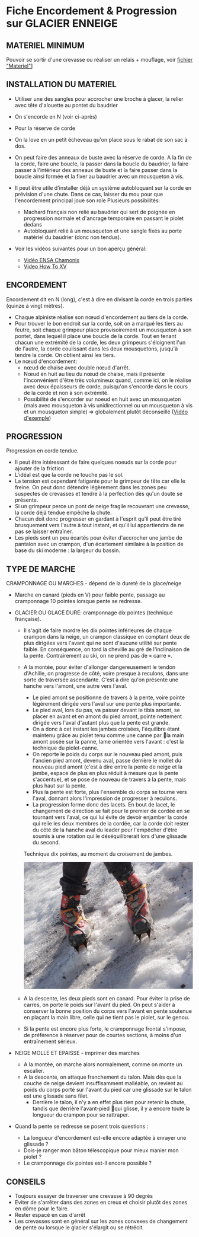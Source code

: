 # Fiche Encordement & Progression sur GLACIER ENNEIGE

## MATERIEL MINIMUM

Pouvoir se sortir d'une crevasse ou réaliser un relais + mouflage, voir [fichier "Materiel"](../Materiel.md#course-sur-glacier)]

## INSTALLATION DU MATERIEL

* Utiliser une des sangles pour accrocher une broche à glacer, la relier avec tête d'alouette au pontet du baudrier
* On s'encorde en N (voir ci-après)
* Pour la réserve de corde
* On la love en un petit écheveau qu'on place sous le rabat de son sac à dos.
* On peut faire des anneaux de buste avec la réserve de corde. A la fin de la corde, faire une boucle, la passer dans la boucle du baudrier, la faire passer à l'intérieur des anneaux de buste et la faire passer dans la boucle ainsi formée et la fixer au baudrier avec un mousqueton à vis.
* Il peut être utile d'installer déjà un système autobloquant sur la corde en prévision d'une chute. Dans ce cas, laisser du mou pour que l'encordement principal joue son role Plusieurs possibilités:
    * Machard français non relié au baudrier qui sert de poignée en progression normale et d'ancrage temporaire en passant le piolet dedans
    * Autobloquant relié à un mousqueton et une sangle fixés au porte matériel du baudrier (donc non tendus). 

* Voir les vidéos suivantes pour un bon aperçu général:
  * [Vidéo ENSA Chamonix](https://www.youtube.com/watch?v=z93_oX7fjM8)
  * [Video How To XV](https://youtu.be/sS9Rg_3EItc?t=243)

## ENCORDEMENT

Encordement dit en N (long), c'est à dire en divisant la corde en trois parties (quinze à vingt mètres).

* Chaque alpiniste réalise son nœud d'encordement au tiers de la corde.
* Pour trouver le bon endroit sur la corde, soit on a marqué les tiers au feutre, soit chaque grimpeur place provisoirement un mousqueton à son pontet, dans lequel il place une boucle de la corde. Tout en tenant chacun une extrémité de la corde, les deux grimpeurs s'éloignent l'un de l'autre, la corde coulissant dans les deux mousquetons, jusqu'à tendre la corde. On obtient ainsi les tiers.
* Le nœud d'encordement:
    * nœud de chaise avec double nœud d'arrêt.
    * Nœud en huit au lieu du nœud de chaise, mais il présente l'inconvénient d'être très volumineux quand, comme ici, on le réalise avec deux épaisseurs de corde, puisqu'on s'encorde dans le cours de la corde et non à son extrémité.
    * Possibilité de s'encorder sur noeud en huit avec un mousqueton (mais avec mousqueton à vis unidirectionnel ou un mousqueton à vis et un mousqueton simple) => globalement plutôt déconseillé ([Vidéo d'exemple](https://www.youtube.com/watch?v=-ZqGO3JyztQ&feature=youtu.be))

## PROGRESSION

Progression en corde tendue.

* Il peut être intéressant de faire quelques noeuds sur la corde pour ajouter de la friction
* L'idéal est que la corde ne touche pas le sol.
* La tension est cependant fatigante pour le grimpeur de tête car elle le freine. On peut donc détendre légèrement dans les zones peu suspectes de crevasses et tendre à la perfection dès qu'un doute se présente.
* Si un grimpeur perce un pont de neige fragile recouvrant une crevasse, la corde déjà tendue empêche la chute.
* Chacun doit donc progresser en gardant à l'esprit qu'il peut être tiré brusquement vers l'autre à tout instant, et qu'il lui appartiendra de ne pas se laisser entraîner.
* Les pieds sont un peu écartés pour éviter d'accrocher une jambe de pantalon avec un crampon, d'un écartement similaire à la position de base du ski moderne : la largeur du bassin.

## TYPE DE MARCHE

CRAMPONNAGE OU MARCHES - dépend de la dureté de la glace/neige
  
* Marche en canard (pieds en V) pour faible pente, passage au cramponnage 10 pointes lorsque pente se redresse.

* GLACIER OU GLACE DURE: cramponnage dix pointes (technique française).
    * Il s'agit de faire mordre les dix pointes inférieures de chaque crampon dans la neige, un crampon classique en comptant deux de plus dirigées vers l'avant qui ne sont d'aucune utilité sur pente faible. En conséquence, on tord la cheville au gré de l'inclinaison de la pente. Contrairement au ski, on ne prend pas de « carre ».
    * A la montée, pour éviter d'allonger dangereusement le tendon d'Achille, on progresse de côté, voire presque à reculons, dans une sorte de traversée ascendante. C'est à dire qu'on présente une hanche vers l'amont, une autre vers l'aval.
        * Le pied amont se positionne de travers à la pente, voire pointe légèrement dirigée vers l'aval sur une pente plus importante.
        * Le pied aval, lors du pas, va passer devant le tibia amont, se placer en avant et en amont du pied amont, pointe nettement dirigée vers l'aval d'autant plus que la pente est grande.
        * On a donc à cet instant les jambes croisées, l'équilibre étant maintenu grâce au piolet tenu comme une canne par la main amont posée sur la panne, lame orientée vers l'avant : c'est la technique du piolet-canne.
        * On reporte le poids du corps sur le nouveau pied amont, puis l'ancien pied amont, devenu aval, passe derrière le mollet du nouveau pied amont (c'est à dire entre la pente de neige et la jambe, espace de plus en plus réduit à mesure que la pente s'accentue), et se pose de nouveau de travers à la pente, mais plus haut sur la pente.
        * Plus la pente est forte, plus l'ensemble du corps se tourne vers l'aval, donnant alors l'impression de progresser à reculons.
        * La progression forme donc des lacets. En bout de lacet, le changement de direction se fait pour le premier de cordée en se tournant vers l'aval, ce qui lui évite de devoir enjamber la corde qui relie les deux membres de la cordée, car la corde doit rester du côté de la hanche aval du leader pour l'empêcher d'être soumis à une rotation qui le déséquilibrerait lors d'une glissade du second.

        Technique dix pointes, au moment du croisement de jambes.
        
        ![Technique 10 pointes](img/technique10pointes.png)

    * A la descente, les deux pieds sont en canard. Pour éviter la prise de carres, on porte le poids sur l'avant du pied. On peut s'aider à conserver la bonne position du corps vers l'avant en pente soutenue en plaçant la main libre, celle qui ne tient pas le piolet, sur le genou.

    * Si la pente est encore plus forte, le cramponnage frontal s'impose, de préférence à réserver pour de courtes sections, à moins d'un entraînement sérieux.

* NEIGE MOLLE ET EPAISSE - imprimer des marches
    * A la montée, on marche alors normalement, comme on monte un escalier.
    * A la descente, on attaque franchement du talon. Mais dès que la couche de neige devient insuffisamment malléable, on revient au poids du corps porté sur l'avant du pied car une glissade sur le talon est une glissade sans filet.
        * Derrière le talon, il n'y a en effet plus rien pour retenir la chute, tandis que derrière l'avant-pied qui glisse, il y a encore toute la longueur du crampon pour se rattraper.

* Quand la pente se redresse se posent trois questions :
    * La longueur d'encordement est-elle encore adaptée à enrayer une glissade ?
    * Dois-je ranger mon bâton télescopique pour mieux manier mon piolet ?
    * Le cramponnage dix pointes est-il encore possible ?

## CONSEILS

* Toujours essayer de traverser une crevasse à 90 degrés
* Eviter de s'arrêter dans des zones en creux et choisir plutôt des zones en dôme pour le faire.
* Rester espacé en cas d'arrêt
* Les crevasses sont en général sur les zones convexes de changement de pente ou lorsque le glacier s'élargit ou se rétrécit.


